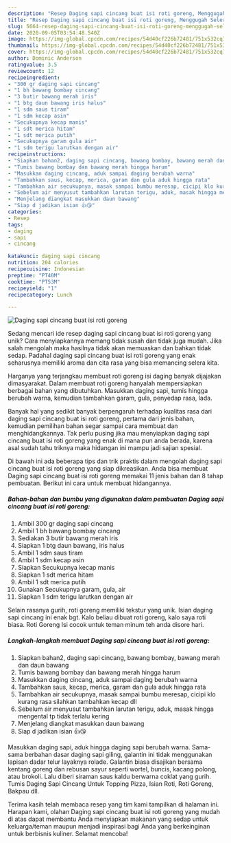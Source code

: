 ```yaml
---
description: "Resep Daging sapi cincang buat isi roti goreng, Menggugah Selera"
title: "Resep Daging sapi cincang buat isi roti goreng, Menggugah Selera"
slug: 5664-resep-daging-sapi-cincang-buat-isi-roti-goreng-menggugah-selera
date: 2020-09-05T03:54:48.540Z
image: https://img-global.cpcdn.com/recipes/54d40cf226b72481/751x532cq70/daging-sapi-cincang-buat-isi-roti-goreng-foto-resep-utama.jpg
thumbnail: https://img-global.cpcdn.com/recipes/54d40cf226b72481/751x532cq70/daging-sapi-cincang-buat-isi-roti-goreng-foto-resep-utama.jpg
cover: https://img-global.cpcdn.com/recipes/54d40cf226b72481/751x532cq70/daging-sapi-cincang-buat-isi-roti-goreng-foto-resep-utama.jpg
author: Dominic Anderson
ratingvalue: 3.5
reviewcount: 12
recipeingredient:
- "300 gr daging sapi cincang"
- "1 bh bawang bombay cincang"
- "3 butir bawang merah iris"
- "1 btg daun bawang iris halus"
- "1 sdm saus tiram"
- "1 sdm kecap asin"
- "Secukupnya kecap manis"
- "1 sdt merica hitam"
- "1 sdt merica putih"
- "Secukupnya garam gula air"
- "1 sdm terigu larutkan dengan air"
recipeinstructions:
- "Siapkan bahan2, daging sapi cincang, bawang bombay, bawang merah dan daun bawang"
- "Tumis bawang bombay dan bawang merah hingga harum"
- "Masukkan daging cincang, aduk sampai daging berubah warna"
- "Tambahkan saus, kecap, merica, garam dan gula aduk hingga rata"
- "Tambahkan air secukupnya, masak sampai bumbu meresap, cicipi klo kurang rasa silahkan tambahkan kecap dll"
- "Sebelum air menyusut tambahkan larutan terigu, aduk, masak hingga mengental tp tidak terlalu kering"
- "Menjelang diangkat masukkan daun bawang"
- "Siap d jadikan isian 👍😘"
categories:
- Resep
tags:
- daging
- sapi
- cincang

katakunci: daging sapi cincang 
nutrition: 204 calories
recipecuisine: Indonesian
preptime: "PT40M"
cooktime: "PT53M"
recipeyield: "1"
recipecategory: Lunch

---
```



![Daging sapi cincang buat isi roti goreng](https://img-global.cpcdn.com/recipes/54d40cf226b72481/751x532cq70/daging-sapi-cincang-buat-isi-roti-goreng-foto-resep-utama.jpg)

Sedang mencari ide resep daging sapi cincang buat isi roti goreng yang unik? Cara menyiapkannya memang tidak susah dan tidak juga mudah. Jika salah mengolah maka hasilnya tidak akan memuaskan dan bahkan tidak sedap. Padahal daging sapi cincang buat isi roti goreng yang enak seharusnya memiliki aroma dan cita rasa yang bisa memancing selera kita.

Harganya yang terjangkau membuat roti goreng isi daging banyak dijajakan dimasyarakat. Dalam membuat roti goreng hanyalah mempersiapkan berbagai bahan yang dibutuhkan. Masukkan daging sapi, tumis hingga berubah warna, kemudian tambahkan garam, gula, penyedap rasa, lada.

Banyak hal yang sedikit banyak berpengaruh terhadap kualitas rasa dari daging sapi cincang buat isi roti goreng, pertama dari jenis bahan, kemudian pemilihan bahan segar sampai cara membuat dan menghidangkannya. Tak perlu pusing jika mau menyiapkan daging sapi cincang buat isi roti goreng yang enak di mana pun anda berada, karena asal sudah tahu triknya maka hidangan ini mampu jadi sajian spesial.


Di bawah ini ada beberapa tips dan trik praktis dalam mengolah daging sapi cincang buat isi roti goreng yang siap dikreasikan. Anda bisa membuat Daging sapi cincang buat isi roti goreng memakai 11 jenis bahan dan 8 tahap pembuatan. Berikut ini cara untuk membuat hidangannya.

<!--inarticleads1-->

##### Bahan-bahan dan bumbu yang digunakan dalam pembuatan Daging sapi cincang buat isi roti goreng:

1. Ambil 300 gr daging sapi cincang
1. Ambil 1 bh bawang bombay cincang
1. Sediakan 3 butir bawang merah iris
1. Siapkan 1 btg daun bawang, iris halus
1. Ambil 1 sdm saus tiram
1. Ambil 1 sdm kecap asin
1. Siapkan Secukupnya kecap manis
1. Siapkan 1 sdt merica hitam
1. Ambil 1 sdt merica putih
1. Gunakan Secukupnya garam, gula, air
1. Siapkan 1 sdm terigu larutkan dengan air


Selain rasanya gurih, roti goreng memiliki tekstur yang unik. Isian daging sapi cincang ini enak bgt. Kalo beliau dibuat roti goreng, kalo saya roti biasa. Roti Goreng Isi cocok untuk teman minum teh anda disore hari. 

<!--inarticleads2-->

##### Langkah-langkah membuat Daging sapi cincang buat isi roti goreng:

1. Siapkan bahan2, daging sapi cincang, bawang bombay, bawang merah dan daun bawang
1. Tumis bawang bombay dan bawang merah hingga harum
1. Masukkan daging cincang, aduk sampai daging berubah warna
1. Tambahkan saus, kecap, merica, garam dan gula aduk hingga rata
1. Tambahkan air secukupnya, masak sampai bumbu meresap, cicipi klo kurang rasa silahkan tambahkan kecap dll
1. Sebelum air menyusut tambahkan larutan terigu, aduk, masak hingga mengental tp tidak terlalu kering
1. Menjelang diangkat masukkan daun bawang
1. Siap d jadikan isian 👍😘


Masukkan daging sapi, aduk hingga daging sapi berubah warna. Sama-sama berbahan dasar daging sapi giling, galantin ini tidak menggunakan lapisan dadar telur layaknya rolade. Galantin biasa disajikan bersama kentang goreng dan rebusan sayur seperti wortel, buncis, kacang polong, atau brokoli. Lalu diberi siraman saus kaldu berwarna coklat yang gurih. Tumis Daging Sapi Cincang Untuk Topping Pizza, Isian Roti, Roti Goreng, Bakpau dll. 

Terima kasih telah membaca resep yang tim kami tampilkan di halaman ini. Harapan kami, olahan Daging sapi cincang buat isi roti goreng yang mudah di atas dapat membantu Anda menyiapkan makanan yang sedap untuk keluarga/teman maupun menjadi inspirasi bagi Anda yang berkeinginan untuk berbisnis kuliner. Selamat mencoba!
